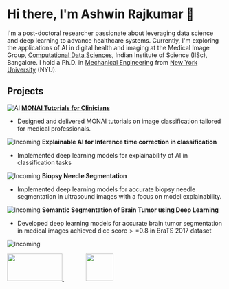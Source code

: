 # Hi there, I'm Ashwin Rajkumar 👋

<!--
**rashwinr/rashwinr** is a ✨ _special_ ✨ repository because its `README.md` (this file) appears on your GitHub profile.

Here are some ideas to get you started:

- 🔭 I’m currently working on ...
- 🌱 I’m currently learning ...
- 👯 I’m looking to collaborate on ...
- 🤔 I’m looking for help with ...
- 💬 Ask me about ...
- 📫 How to reach me: ...
- 😄 Pronouns: ...
- ⚡ Fun fact: ...
-->
I'm a post-doctoral researcher passionate about leveraging data science and deep learning to advance healthcare systems. Currently, I'm exploring the applications of AI in digital health and imaging at the Medical Image Group, [Computational Data Sciences](https://cds.iisc.ac.in/), Indian Institute of Science (IISc), Bangalore. I hold a Ph.D. in [Mechanical Engineering](http://mechatronics.engineering.nyu.edu/) from [New York University](https://engineering.nyu.edu/) (NYU). 

## Projects
![AI](https://img.shields.io/badge/AI-Tutorials-blue) **[MONAI Tutorials for Clinicians](https://github.com/rashwinr/MONAI_tutorials)**
      
- Designed and delivered MONAI tutorials on image classification tailored for medical professionals.
     
![Incoming](https://img.shields.io/badge/Status-Incoming-blue) **Explainable AI for Inference time correction in classification**
      
-  Implemented deep learning models for explainability of AI in classification tasks
     
![Incoming](https://img.shields.io/badge/Status-Incoming-blue) **Biopsy Needle Segmentation**
      
-  Implemented deep learning models for accurate biopsy needle segmentation in ultrasound images with a focus on model explainability.
     
![Incoming](https://img.shields.io/badge/Status-Incoming-blue) **Semantic Segmentation of Brain Tumor using Deep Learning**
      
- Developed deep learning models for accurate brain tumor segmentation in medical images achieved dice score$>=$0.8 in BraTS 2017 dataset

![Incoming](https://img.shields.io/badge/Status-Incoming-blue)
<!--
## Publications & Patents
* **Author of 2+ journal publications, 8 conference papers, and contributor to 3 patent applications.** 
![Awesome](https://img.shields.io/badge/Awesome-YES-brightgreen) 



* **Technology Translation of Medical Devices:** [Link to publications or presentations (if available)] -  My Ph.D. dissertation focused on the translation of innovative medical devices from research to clinical practice.
* **(Add other relevant projects from your CV or personal portfolio)**
* **(Consider adding links to your Google Scholar profile or specific publications)**
## Experience
* **Research Scientist** at Indian Institute of Science (IISc), Bangalore
* **Post-doctoral Researcher** at Indian Institute of Science (IISc), Bangalore
* **Principal Consultant** at Om Raaj Solar & Wind Power
* **Software Consultant** at SC Associates PC, NYC
* **Teaching/Research Assistant** at New York University
* **Assistant Design Engineer** at MECON LIMITED, Bangalore

## Education
* **Ph.D. in Mechanical Engineering** - New York University (NYU)
* **M.S. in Mechanical Engineering** - New York University (NYU)
* **B.Tech. in Mechanical Engineering** - NIT Trichy

## Awards & Recognition
* **Smartgun Design Challenge Winner** - Brooklyn Borough President
* **E-Team Grant (Stage I & II) Awardee** - VentureWell
* **BioMedical Engineering Idea Award Winner** - VentureWell
* **Best PhD Qualifying Performance** - New York University

## Skills
* **Programming Languages:** Python
* **Libraries & Frameworks:** pandas, matplotlib, NumPy, scikit-learn, PyTorch, MONAI
* **Tools:** Linux, MS Office Suite, MATLAB, SolidWorks, Eagle, DFMA, AutoCAD, Arduino, Propeller, Raspberry Pi
* **Domains:** Image processing, computer vision, machine learning, deep learning, medical image analysis (CT, Ultrasound, MRI), AI explainability, embedded systems, robotics, data analysis, statistical analysis, data visualization

-->
<a href="https://scholar.google.com/citations?user=FJXcZW0AAAAJ">
  <img src="https://scholar.google.com/intl/en/scholar/images/1x/scholar_logo_64dp.png" width="128px" height="64px"/>
</a> 
&nbsp;&nbsp;&nbsp;&nbsp;&nbsp;&nbsp;&nbsp;&nbsp;&nbsp;&nbsp;&nbsp;&nbsp;
<a href="https://www.linkedin.com/in/ashwin-rajkumar/">
  <img src="https://pngimg.com/uploads/linkedIn/linkedIn_PNG7.png" width="64px" height="64px"/>
</a>
